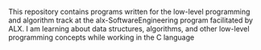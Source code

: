 This repository contains programs written for the low-level programming and algorithm track at the alx-SoftwareEngineering program facilitated by ALX. I am learning about data structures, algorithms, and other low-level programming concepts while working in the C language
